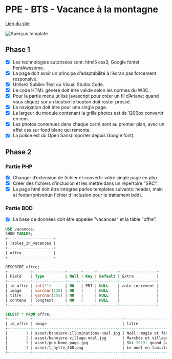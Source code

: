 # PPE - BTS - Vacance à la montagne


[Lien du site](https://mathieurabeyrin.github.io/ppe_montagne/)

![Aperçus template](https://user-images.githubusercontent.com/48683601/120113725-10fc2e80-c17c-11eb-86f6-4f29a277182b.jpg)

## Phase 1

- [X] Les technologies autorisées sont: html5 css3, Google fontet FontAwesome.
- [X] La page doit avoir un principe d’adaptabilité à l’écran pas forcement responsive.
- [X] Utilisez Sublim-Text ou Visual Studio Code.
- [X] Le code HTML généré doit être valide selon les normes du W3C.
- [X] Pour la partie menu utilisé javascript pour créer un fil d’Ariane: quand vous cliquez sur un bouton le bouton doit rester pressé.
- [X] La navigation doit être pour une single page.
- [X] La largeur du module contenant la grille photos est de 1200px convertir en rem.
- [X] Les photos contenues dans chaque carré sont au premier plan, avec un effet css sur fond blanc qui remonte.
- [X] La police est du Open Sans(importer depuis Google font).

## Phase 2

### Partie PHP

- [X] Changer d’extension de fichier et convertir votre single page en php.
- [X] Créer des fichiers d’inclusion et les mettre dans un répertoire "SRC".
- [X] La page html doit être intégrée parles templates suivants: header, main et footer(prévoirun fichier d’inclusion pour le traitement bdd).

### Partie BDD

- [X] La base de données doit être appelée "vacances" et la table "offre".

```sql
USE vacances;
SHOW TABLES;
+--------------------+
| Tables_in_vacances |
+--------------------+
| offre              |
+--------------------+

DESCRIBE offre;
+----------+--------------+------+-----+---------+----------------+
| Field    | Type         | Null | Key | Default | Extra          |
+----------+--------------+------+-----+---------+----------------+
| id_offre | int(11)      | NO   | PRI | NULL    | auto_increment |
| image    | varchar(128) | NO   |     | NULL    |                |
| titre    | varchar(255) | NO   |     | NULL    |                |
| contenu  | longtext     | NO   |     | NULL    |                |
+----------+--------------+------+-----+---------+----------------+

SELECT * FROM offre;
+----------+---------------------------------------+-------------------------------------------------+-------------------------------------------------------------------------------------------+
| id_offre | image                                 | titre                                           | contenu                                                                                   |
+----------+---------------------------------------+-------------------------------------------------+-------------------------------------------------------------------------------------------+
|        1 | asset/banniere-illuminations-noel.jpg | Noël: magie et féerie garanties!                | Lorem ipsum dolor sit amet consectetur adipisicing elit. Pariatur aliquid voluptate enim. |
|        2 | asset/banniere-village-noel.jpg       | Marchés et village de Noël en stations          | Lorem ipsum dolor sit amet consectetur adipisicing elit. Pariatur aliquid voluptate enim. |
|        3 | asset/pub-home-page.jpg               | Ski 2019: quand partir au ski au meilleur prix? | Lorem ipsum dolor sit amet consectetur adipisicing elit. Pariatur aliquid voluptate enim. |
|        4 | asset/t_hytte_260.png                 | Le noêl en famille                              | Lorem ipsum dolor sit amet consectetur adipisicing elit. Pariatur aliquid voluptate enim. |
+----------+---------------------------------------+-------------------------------------------------+-------------------------------------------------------------------------------------------+


```

